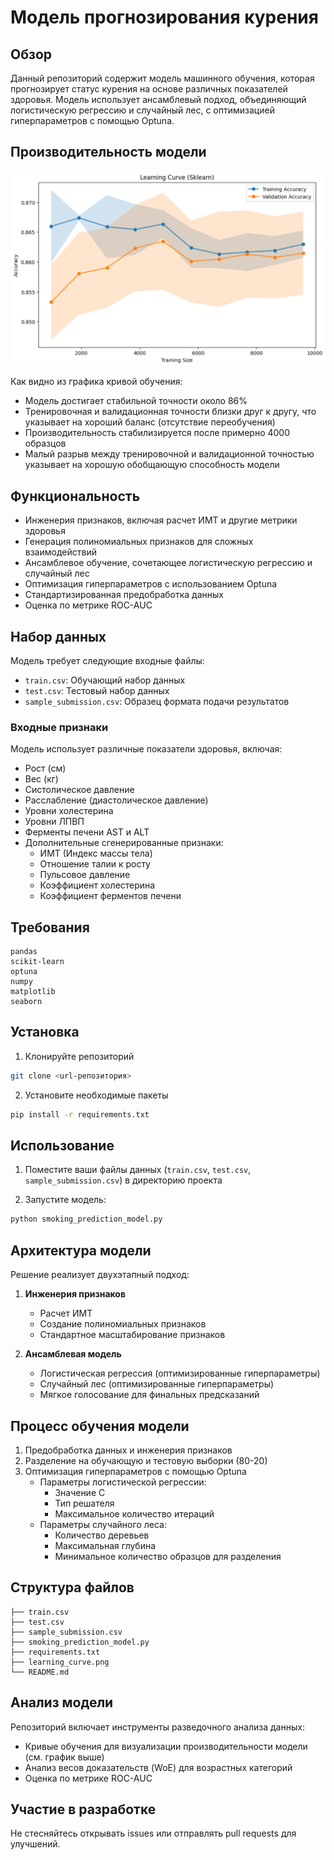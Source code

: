 # Модель прогнозирования курения

## Обзор
Данный репозиторий содержит модель машинного обучения, которая прогнозирует статус курения на основе различных показателей здоровья. Модель использует ансамблевый подход, объединяющий логистическую регрессию и случайный лес, с оптимизацией гиперпараметров с помощью Optuna.

## Производительность модели
![Learning Curve](learning_curve.png)

Как видно из графика кривой обучения:
- Модель достигает стабильной точности около 86%
- Тренировочная и валидационная точности близки друг к другу, что указывает на хороший баланс (отсутствие переобучения)
- Производительность стабилизируется после примерно 4000 образцов
- Малый разрыв между тренировочной и валидационной точностью указывает на хорошую обобщающую способность модели

## Функциональность
- Инженерия признаков, включая расчет ИМТ и другие метрики здоровья
- Генерация полиномиальных признаков для сложных взаимодействий
- Ансамблевое обучение, сочетающее логистическую регрессию и случайный лес
- Оптимизация гиперпараметров с использованием Optuna
- Стандартизированная предобработка данных
- Оценка по метрике ROC-AUC

## Набор данных
Модель требует следующие входные файлы:
- `train.csv`: Обучающий набор данных
- `test.csv`: Тестовый набор данных
- `sample_submission.csv`: Образец формата подачи результатов

### Входные признаки
Модель использует различные показатели здоровья, включая:
- Рост (см)
- Вес (кг)
- Систолическое давление
- Расслабление (диастолическое давление)
- Уровни холестерина
- Уровни ЛПВП
- Ферменты печени AST и ALT
- Дополнительные сгенерированные признаки:
  - ИМТ (Индекс массы тела)
  - Отношение талии к росту
  - Пульсовое давление
  - Коэффициент холестерина
  - Коэффициент ферментов печени

## Требования
```
pandas
scikit-learn
optuna
numpy
matplotlib
seaborn
```

## Установка
1. Клонируйте репозиторий
```bash
git clone <url-репозитория>
```

2. Установите необходимые пакеты
```bash
pip install -r requirements.txt
```

## Использование
1. Поместите ваши файлы данных (`train.csv`, `test.csv`, `sample_submission.csv`) в директорию проекта

2. Запустите модель:
```python
python smoking_prediction_model.py
```

## Архитектура модели
Решение реализует двухэтапный подход:

1. **Инженерия признаков**
   - Расчет ИМТ
   - Создание полиномиальных признаков
   - Стандартное масштабирование признаков

2. **Ансамблевая модель**
   - Логистическая регрессия (оптимизированные гиперпараметры)
   - Случайный лес (оптимизированные гиперпараметры)
   - Мягкое голосование для финальных предсказаний

## Процесс обучения модели
1. Предобработка данных и инженерия признаков
2. Разделение на обучающую и тестовую выборки (80-20)
3. Оптимизация гиперпараметров с помощью Optuna
   - Параметры логистической регрессии:
     - Значение C
     - Тип решателя
     - Максимальное количество итераций
   - Параметры случайного леса:
     - Количество деревьев
     - Максимальная глубина
     - Минимальное количество образцов для разделения

## Структура файлов
```
├── train.csv
├── test.csv
├── sample_submission.csv
├── smoking_prediction_model.py
├── requirements.txt
├── learning_curve.png
└── README.md
```

## Анализ модели
Репозиторий включает инструменты разведочного анализа данных:
- Кривые обучения для визуализации производительности модели (см. график выше)
- Анализ весов доказательств (WoE) для возрастных категорий
- Оценка по метрике ROC-AUC

## Участие в разработке
Не стесняйтесь открывать issues или отправлять pull requests для улучшений.